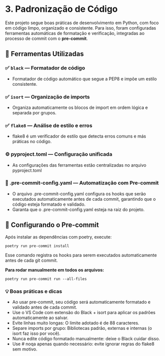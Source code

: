 # 3. Padronização de Código

Este projeto segue boas práticas de desenvolvimento em Python, com foco em código limpo, organizado e consistente. Para isso, foram configuradas ferramentas automáticas de formatação e verificação, integradas ao processo de commit com o **pre-commit**.



## 🧼 Ferramentas Utilizadas

### ✅ `black` — Formatador de código

- Formatador de código automático que segue a PEP8 e impõe um estilo consistente.

### ✅ `isort` — Organização de imports
- Organiza automaticamente os blocos de import em ordem lógica e separada por grupos.

### ✅ `flake8` — Análise de estilo e erros
- flake8 é um verificador de estilo que detecta erros comuns e más práticas no código.

### ⚙️ pyproject.toml — Configuração unificada
- As configurações das ferramentas estão centralizadas no arquivo pyproject.toml
### 🔁 .pre-commit-config.yaml — Automatização com Pre-commit
- O arquivo .pre-commit-config.yaml configura os hooks que serão executados automaticamente antes de cada commit, garantindo que o código esteja formatado e validado.
- Garanta que o .pre-commit-config.yaml esteja na raiz do projeto.

## 🚀 Configurando o Pre-commit
Após instalar as dependências com poetry, execute:
```
poetry run pre-commit install
```
Esse comando registra os hooks para serem executados automaticamente antes de cada git commit.

**Para rodar manualmente em todos os arquivos:**
```
poetry run pre-commit run --all-files
```
### 💡 Boas práticas e dicas
- Ao usar pre-commit, seu código será automaticamente formatado e validado antes de cada commit.
- Use o VS Code com extensão do Black + isort para aplicar os padrões automaticamente ao salvar.
- Evite linhas muito longas: O limite adotado é de 88 caracteres.
- Separe imports por grupo: Bibliotecas padrão, externas e internas (o isort faz isso por você).
- Nunca edite código formatado manualmente: deixe o Black cuidar disso.
- Use # noqa apenas quando necessário: evite ignorar regras do flake8 sem motivo.